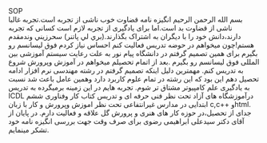 
<doctype html>
<html lang="en">
<head>
    <meta charset="UTF-8">
    <meta name="viewport"
          content="width=device-width, user-scalable=no, initial-scale=1.0, maximum-scale=1.0, minimum-scale=1.0">
    <meta http-equiv="X-UA-Compatible" content="ie=edge">
    </title>SOP</title>
    <link rel="stylesheet" href="style.css">

</head>
<body>
<div>
    <span>بسم الله الرحمن الرحیم</span>
    <span>انگيزه نامه</span>
    <span>قضاوت خوب ناشی از تجربه است.تجربه غالبا ناشی از قضاوت بد است.اما برای یادگیری از تجربه لازم است کسانی که تجربه دارند،دانش خود را با ديگران به اشتراک بگذارند.(بري لي پاتنر)</span>
    <span>سحرزيني وندمقدم هستم!چون میخواهم در حوضه تدریس فعالیت کنم احساس نیاز کردم فوق لیسانسم رو بگیرم برای همین تصمیم گرفتم در دانشگاه پیام نور به علت رعایت سیستم آموزشی بین المللی فوق لیسانسم رو بگیرم .بعد از اتمام تحصیلم میخواهم در آموزش وپرورش شروع به تدریس کنم.
         مهمترین دلیل اینکه تصمیم گرفتم در رشته مهندسی نرم افزار ادامه تحصیل دهم این بود که این رشته در تمام علوم کاربرد دارد وهمین عامل باعث شد نسبت به یادگیری علم کامپیوتر مشتاق تر شوم.</span>
    <span> تجربه هایم در این زمینه برمیگرده به تدریس ICDL درآموزشگاه های آزاد تحت نظر فنی حرفه ای و تدریس کتاب کار وفناوری ششم ابتدایی در مدارس غیرانتفاعی تحت نظر اموزش وپرورش و کار با زبان c,c++ وhtml. </span>
    <span>جدای از تحصیل،در حوزه کار های هنری و پرورش گل علاقه و فعالیت دارم.</span>
    <span>در پایان از آقای دکتر سیدعلی ابراهیمی رضوی برای صرف وقت جهت بررسی انگیزه نامه خود تشکر مینمایم.</span>

</div>
</body>
</html>
